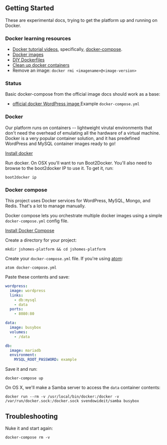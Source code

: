 ## Getting Started

These are experimental docs, trying to get the platform up and running on Docker.

### Docker learning resources

* [Docker tutorial videos](https://www.youtube.com/playlist?list=PLkA60AVN3hh_6cAz8TUGtkYbJSL2bdZ4h), specifically, [docker-compose](https://www.youtube.com/watch?v=gtoT0By8yh4&index=9&list=PLkA60AVN3hh_6cAz8TUGtkYbJSL2bdZ4h).
* [Docker images](http://blog.thoward37.me/articles/where-are-docker-images-stored/)
* [DIY Dockerfiles](http://blog.thoward37.me/articles/where-are-docker-images-stored/#diy-dockerfiles)
* [Clean up docker containers](http://odino.org/spring-cleaning-of-your-docker-containers/)
* Remove an image: `docker rmi <imagename>@<image-version>`

### Status

Basic docker-compose from the official image docs should work as a base:

* [official docker WordPress image ](https://registry.hub.docker.com/_/wordpress/) Example `docker-compose.yml`



### Docker

Our platform runs on containers -- lightweight virutal environments that don't need the overhead of emulating all the hardware of a virtual machine. Docker is a very popular container solution, and it has predefined WordPress and MySQL container images ready to go!

[Install docker](https://docs.docker.com/)

Run docker. On OSX you'll want to run Boot2Docker. You'll also need to browse to the boot2docker IP to use it. To get it, run:

```
boot2docker ip
```


### Docker compose

This project uses Docker services for WordPress, MySQL, Mongo, and Redis. That's a lot to manage manually.

Docker compose lets you orchestrate multiple docker images using a simple `docker-compose.yml` config file.

[Install Docker Compose](https://docs.docker.com/compose/install/)


Create a directory for your project:

```
mkdir jshomes-platform && cd jshomes-platform
```

Create your `docker-compose.yml` file. If you're using [atom](https://atom.io/):

```
atom docker-compose.yml
```

Paste these contents and save:

```yml
wordpress:
  image: wordpress
  links:
    - db:mysql
    - data
  ports:
    - 8080:80

data:
  image: busybox
  volumes:
    - /data

db:
  image: mariadb
  environment:
    MYSQL_ROOT_PASSWORD: example
```

Save it and run:

```
docker-compose up
```

On OS X, we'll make a Samba server to access the `data` container contents:

```
docker run --rm -v /usr/local/bin/docker:/docker -v /var/run/docker.sock:/docker.sock svendowideit/samba busybox
```


## Troubleshooting

Nuke it and start again:

```
docker-compose rm -v
```

